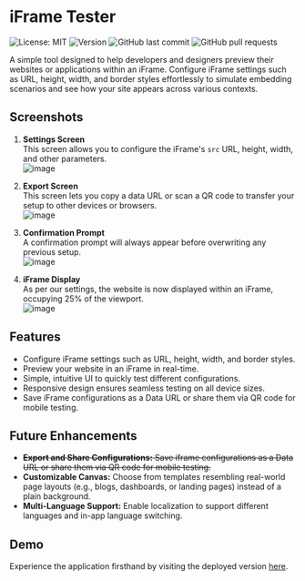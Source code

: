 # iFrame Tester

![License: MIT](https://img.shields.io/github/license/joshleatherland/IFrameTester)
![Version](https://img.shields.io/github/package-json/v/joshleatherland/IFrameTester)
![GitHub last commit](https://img.shields.io/github/last-commit/joshleatherland/IFrameTester)
![GitHub pull requests](https://img.shields.io/github/issues-pr/joshleatherland/IFrameTester)

A simple tool designed to help developers and designers preview their websites or applications within an iFrame. Configure iFrame settings such as URL, height, width, and border styles effortlessly to simulate embedding scenarios and see how your site appears across various contexts.

## Screenshots

1. **Settings Screen**  
   This screen allows you to configure the iFrame's `src` URL, height, width, and other parameters.  
   ![image](https://github.com/user-attachments/assets/32293543-0b81-4f07-ad43-8a8661e08f59)

2. **Export Screen**  
   This screen lets you copy a data URL or scan a QR code to transfer your setup to other devices or browsers.  
   ![image](https://github.com/user-attachments/assets/208ac014-9a36-4b6a-8d55-5b8aaa095fad)

3. **Confirmation Prompt**  
   A confirmation prompt will always appear before overwriting any previous setup.  
   ![image](https://github.com/user-attachments/assets/a67ebad5-4348-4dbe-b2b1-17b642dc30aa)

4. **iFrame Display**  
   As per our settings, the website is now displayed within an iFrame, occupying 25% of the viewport.  
   ![image](https://github.com/user-attachments/assets/8011ebea-6c0c-427a-be42-e83926178f2f)

## Features

- Configure iFrame settings such as URL, height, width, and border styles.
- Preview your website in an iFrame in real-time.
- Simple, intuitive UI to quickly test different configurations.
- Responsive design ensures seamless testing on all device sizes.
- Save iFrame configurations as a Data URL or share them via QR code for mobile testing.

## Future Enhancements

- ~~**Export and Share Configurations:** Save iframe configurations as a Data URL or share them via QR code for mobile testing.~~
- **Customizable Canvas:** Choose from templates resembling real-world page layouts (e.g., blogs, dashboards, or landing pages) instead of a plain background.
- **Multi-Language Support:** Enable localization to support different languages and in-app language switching.

## Demo

Experience the application firsthand by visiting the deployed version [here](https://joshleatherland.github.io/IFrameTester/).
